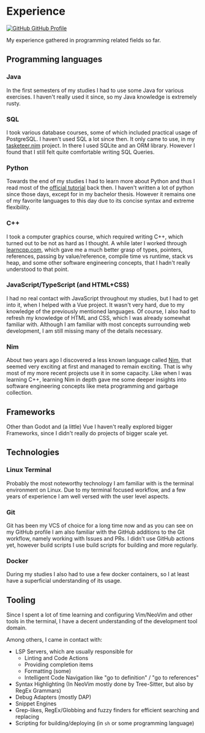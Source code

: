 # Experience

<a href="https://github.com/aMOPel">
<img src="icons8-github.svg" alt="GitHub" class="inline m-1 ">
GitHub Profile</a>


My experience gathered in programming related fields so far.

## Programming languages 
 
### Java 
In the first semesters of my studies I had to use some Java for various exercises. 
I haven't really used it since, so my Java knowledge is extremely rusty. 
 
### SQL 
I took various database courses, some of which included practical usage of PostgreSQL. 
I haven't used SQL a lot since then. 
It only came to use, in my [tasketeer.nim](#/tasketeer_nim) project. 
In there I used SQLite and an ORM library. 
However I found that I still felt quite comfortable writing SQL Queries. 
 
### Python 
Towards the end of my studies I had to learn more about Python and thus I read 
most of the [official tutorial](https://docs.python.org/3/tutorial/index.html) back then. 
I haven't written a lot of python since those days, except for in my bachelor thesis. 
However it remains one of my favorite languages to this day due to its concise 
syntax and extreme flexibility. 
 
### C++ 
I took a computer graphics course, which required writing C++, which turned out to 
be not as hard as I thought. 
A while later I worked through [learncpp.com](https://www.learncpp.com/), 
which gave me a much better grasp of 
types, pointers, references, passing by value/reference, 
compile time vs runtime, stack vs heap, and some other 
software engineering concepts, that I hadn't really understood to that point. 
 
### JavaScript/TypeScript (and HTML+CSS) 
I had no real contact with JavaScript throughout my studies, 
but I had to get into it, when I helped with a Vue project. 
It wasn't very hard, due to my knowledge of the previously mentioned languages. 
Of course, I also had to refresh my knowledge of HTML and CSS, which I was already 
somewhat familiar with.
Although I am familiar with most concepts surrounding web development,
I am still missing many of the details necessary.
 
### Nim 
About two years ago I discovered a less known language called [Nim](https://nim-lang.org/), 
that seemed very exciting at first and managed to remain exciting. 
That is why most of my more recent projects use it in some capacity. 
Like when I was learning C++, learning Nim in depth gave me some deeper insights 
into software engineering concepts like meta programming and garbage collection. 
 
## Frameworks 

Other than Godot and (a little) Vue I haven't really explored bigger Frameworks, 
since I didn't really do projects of bigger scale yet. 

## Technologies 

### Linux Terminal 
Probably the most noteworthy technology I am familiar with is the 
terminal environment on Linux. 
Due to my terminal focused workflow, and a few years of experience I am well 
versed with the user level aspects. 

### Git 
Git has been my VCS of choice for a long time now and as you can see on my GitHub 
profile I am also familiar with the GitHub additions to the Git workflow, namely 
working with Issues and PRs. I didn't use GitHub actions yet, however build
scripts I use build scripts for building and more regularly.

### Docker 
During my studies I also had to use a few docker containers, so I at least have 
a superficial understanding of its usage. 

## Tooling

Since I spent a lot of time learning and configuring Vim/NeoVim and other tools
in the terminal, I have a decent understanding of the development tool domain.

Among others, I came in contact with:
- LSP Servers, which are usually responsible for 
  - Linting and Code Actions
  - Providing completion items
  - Formatting (some)
  - Intelligent Code Navigation like "go to definition" / "go to references"
- Syntax Highlighting (In NeoVim mostly done by Tree-Sitter, but also by RegEx Grammars)
- Debug Adapters (mostly DAP)
- Snippet Engines
- Grep-likes, RegEx/Globbing and fuzzy finders for efficient searching and replacing
- Scripting for building/deploying (in `sh` or some programming language)
